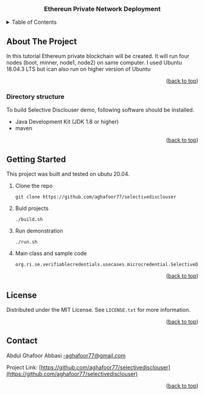 <!-- PROJECT LOGO -->
<br />
<div align="center">
  <h3 align="center">Ethereun Private Network Deployment</h3>
</div>

<!-- TABLE OF CONTENTS -->
<details>
  <summary>Table of Contents</summary>
  <ol>
    <li>
      <a href="#about-the-project">About The Project</a>
      <ul>
        <li><a href="#directory-structure">Directory structure</a></li>
      </ul>
    </li>
    <li>
      <a href="#getting-started">Getting Started</a>     
    </li>
    <li><a href="#license">License</a></li>
    <li><a href="#contact">Contact</a></li>
    <li><a href="#acknowledgments">Acknowledgments</a></li>
  </ol>
</details>



<!-- ABOUT THE PROJECT -->
## About The Project

In this tutorial Ethereum private blockchain will be created. It will run four nodes (boot, minner, node1, node2) on same computer. I used Ubuntu 18.04.3 LTS but ican also run on higher version of Ubuntu

<p align="right">(<a href="#readme-top">back to top</a>)</p>



### Directory structure

To build Selective Disclouser demo, following software should be installed.

* Java Development Kit (JDK 1.8 or higher)
* maven

<p align="right">(<a href="#readme-top">back to top</a>)</p>



<!-- GETTING STARTED -->
## Getting Started

This project was built and tested on ubutu 20.04. 

1. Clone the repo
   ```
   git clone https://github.com/aghafoor77/selectivedisclouser
   ```
2. Buld projects
   ```
   ./build.sh
   ```
3. Run demonstration
   ```
   ./run.sh
   ```

4. Main class and sample code 
   ```
   org.ri.se.verifiablecredentials.usecases.microcredential.SelectiveDisclouserDemo
   ```

<p align="right">(<a href="#readme-top">back to top</a>)</p>




<!-- LICENSE -->
## License

Distributed under the MIT License. See `LICENSE.txt` for more information.

<p align="right">(<a href="#readme-top">back to top</a>)</p>



<!-- CONTACT -->
## Contact

Abdul Ghafoor Abbasi -aghafoor77@gmail.com

Project Link: [https://github.com/aghafoor77/selectivedisclouser](https://github.com/aghafoor77/selectivedisclouser)

<p align="right">(<a href="#readme-top">back to top</a>)</p>

